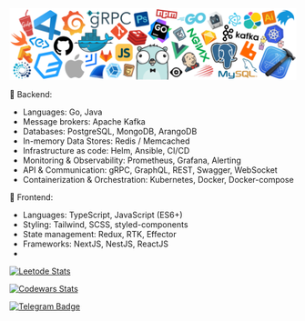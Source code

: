 [![](https://github.com/armanokka/armanokka/blob/main/header.png)](https://github.com/armanokka/)

🌚  Backend:
- Languages: Go, Java
- Message brokers: Apache Kafka
- Databases: PostgreSQL, MongoDB, ArangoDB
- In-memory Data Stores: Redis / Memcached
- Infrastructure as code: Helm, Ansible, CI/CD
- Monitoring & Observability: Prometheus, Grafana, Alerting
- API & Communication: gRPC, GraphQL, REST, Swagger, WebSocket
- Containerization & Orchestration: Kubernetes, Docker, Docker-compose

🌝  Frontend:
- Languages: TypeScript, JavaScript (ES6+)
- Styling: Tailwind, SCSS, styled-components
- State management: Redux, RTK,  Effector
- Frameworks: NextJS, NestJS, ReactJS
- 
[![Leetode Stats](https://leetcard.jacoblin.cool/armanokka)](https://leetcode.com/u/armanokka/)

[![Codewars Stats](https://www.codewars.com/users/armanokka/badges/micro)](https://www.codewars.com/users/armanokka/)

[![Telegram Badge](https://img.shields.io/badge/-t.me/armanokka-blue?style=plastic&logo=telegram&logoColor=white&link=https://t.me/armanokka)](https://t.me/armanokka)
